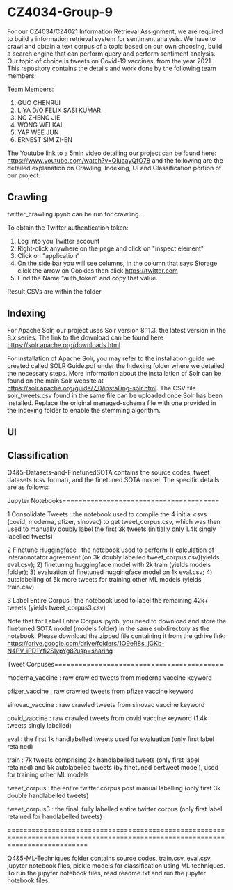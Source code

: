 # CZ4034-Group-9
For our CZ4034/CZ4021 Information Retrieval Assignment, we are required to build a information retrieval system for sentiment analysis. We have to crawl and obtain a text corpus of a topic based on our own choosing, build a search engine that can perform query and perform sentiment analysis. Our topic of choice is tweets on Covid-19 vaccines, from the year 2021. This repository contains the details and work done by the following team members:

Team Members:
  1. GUO CHENRUI
  2. LIYA D/O FELIX SASI KUMAR
  3. NG ZHENG JIE
  4. WONG WEI KAI
  5. YAP WEE JUN
  6. ERNEST SIM ZI-EN

The Youtube link to a 5min video detailing our project can be found here: https://www.youtube.com/watch?v=QluaayQfO78 and the following are the detailed explanation on Crawling, Indexing, UI and Classification portion of our project.

## Crawling
twitter_crawling.ipynb can be run for crawling. 

To obtain the Twitter authentication token:
1. Log into you Twitter account
2. Right-click anywhere on the page and click on "inspect element"
3. Click on "application"
4. On the side bar you will see columns, in the column that says Storage click the arrow on Cookies then click https://twitter.com 
5. Find the Name “auth_token” and copy that value.

Result CSVs are within the folder


## Indexing

For Apache Solr, our project uses Solr version 8.11.3, the latest version in the 8.x series. The link to the download can be found here https://solr.apache.org/downloads.html 

For installation of Apache Solr, you may refer to the installation guide we created called SOLR Guide.pdf under the Indexing folder where we detailed the necessary steps. More information about the installation of Solr can be found on the main Solr website at https://solr.apache.org/guide/7_0/installing-solr.html. The CSV file solr_tweets.csv found in the same file can be uploaded once Solr has been installed. Replace the original managed-schema file with one provided in the indexing folder to enable the stemming algorithm.



## UI


## Classification
Q4&5-Datasets-and-FinetunedSOTA contains the source codes, tweet datasets (csv format), and the finetuned SOTA model. The specific details are as follows:

Jupyter Notebooks=======================================

1 Consolidate Tweets	: 	the notebook used to compile the 4 initial csvs (covid, moderna, pfizer, sinovac) to get tweet_corpus.csv, which was then used to manually doubly label the first 3k tweets (initially only 1.4k singly labelled tweets)

2 Finetune Huggingface	:	the notebook used to perform 1) calculation of interannotator agreement (on 3k doubly labelled tweet_corpus.csv)(yields eval.csv); 2) finetuning huggingface model with 2k train (yields models folder); 3) evaluation of finetuned huggingface model on 1k eval.csv; 4) autolabelling of 5k more tweets for training other ML models (yields train.csv)

3 Label Entire Corpus	: 	the notebook used to label the remaining 42k+ tweets (yields tweet_corpus3.csv)

Note that for Label Entire Corpus.ipynb, you need to download and store the finetuned SOTA model (models folder) in the same subdirectory as the notebook. Please download the zipped file containing it from the gdrive link: https://drive.google.com/drive/folders/1O9eR8s_jGKb-N4PV_iPD1Yfi2SIypYg8?usp=sharing

Tweet Corpuses==========================================

moderna_vaccine		:	raw crawled tweets from moderna vaccine keyword

pfizer_vaccine		:	raw crawled tweets from pfizer vaccine keyword

sinovac_vaccine		:	raw crawled tweets from sinovac vaccine keyword

covid_vaccine		: 	raw crawled tweets from covid vaccine keyword (1.4k tweets singly labelled)

eval			:	the first 1k handlabelled tweets used for evaluation (only first label retained)

train 			: 	7k tweets comprising 2k handlabelled tweets (only first label retained) and 5k autolabelled tweets (by finetuned bertweet model), used for training other ML models

tweet_corpus		:	the entire twitter corpus post manual labelling (only first 3k double handlabelled tweets)

tweet_corpus3 		: 	the final, fully labelled entire twitter corpus (only first label retained for handlabelled tweets)

================================================================================================================================

Q4&5-ML-Techniques folder contains source codes, train.csv, eval.csv, jupyter notebook files, pickle models for classification using ML techniques. To run the jupyter notebook files, read readme.txt and run the jupyter notebook files.
